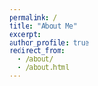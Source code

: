 ```yaml
---
permalink: /
title: "About Me"
excerpt:
author_profile: true
redirect_from: 
  - /about/
  - /about.html
---
```

